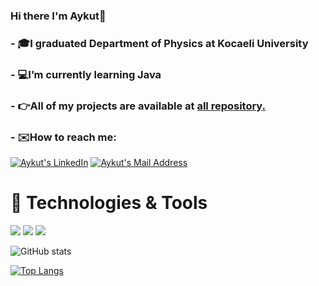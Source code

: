 ### Hi there I'm Aykut👋

### - 🎓I graduated Department of Physics at Kocaeli University
### - 💻I’m currently learning Java

### - 👉All of my projects are available at [all repository.](https://github.com/aykut-coskun?tab=repositories)

 








### - ✉️How to reach me:
<a href="https://www.linkedin.com/in/aykut-coşkun-79a11c1/" target="_blank" rel="nofollow"><img alt="Aykut's LinkedIn" src="https://img.shields.io/badge/LinkedIn-0077B5?style=for-the-badge&logo=linkedin&logoColor=white" /></a>
<a href="mailto:aykut.coskun1991@gmail.com" target="_blank" rel="nofollow"><img alt="Aykut's Mail Address" src="https://img.shields.io/badge/Gmail-D14836?style=for-the-badge&logo=gmail&logoColor=white" /></a>


# 🔨 Technologies & Tools
<img src="https://img.shields.io/badge/C%23-239120?style=for-the-badge&logo=c-sharp&logoColor=white"></img>
<img src="https://img.shields.io/badge/Java-ED8B00?style=for-the-badge&logo=java&logoColor=white"></img>
<img src="https://img.shields.io/badge/Python-5C2D91?style=for-the-badge&logo=python&logoColor=white"></img>









![GitHub stats](https://github-readme-stats.vercel.app/api?username=aykut-coskun&show_icons=true&theme=yeblu)

[![Top Langs](https://github-readme-stats.vercel.app/api/top-langs/?username=aykut-coskun&langs_count=5)](https://github.com/aykut-coskun)



<!--
**aykut-coskun/aykut-coskun** is a ✨ _special_ ✨ repository because its `README.md` (this file) appears on your GitHub profile.

Here are some ideas to get you started:


- 👯 I’m looking to collaborate on ...
- 🤔 I’m looking for help with ...
- 💬 Ask me about ...
- 📫 How to reach me: ...
- 😄 Pronouns: ...
- ⚡ Fun fact: ...
-->

